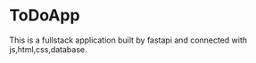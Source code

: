 # ToDoApp 
This is a fullstack application built by fastapi and connected with js,html,css,database.

